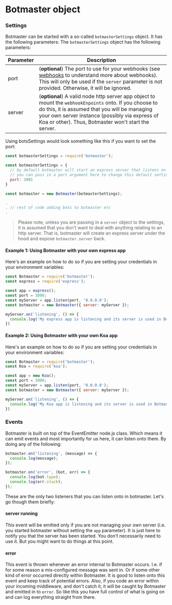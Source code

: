 # Botmaster object

### Settings

Botmaster can be started with a so-called `botmasterSettings` object. It has the following parameters:
The `botmasterSettings` object has the following parameters:

| Parameter | Description
|--- |---
| port  | (__optional__) The port to use for your webhooks (see [webhooks](/getting-started/webhooks.md) to understand more about webhooks). This will only be used if the `server` parameter is not provided. Otherwise, it will be ignored.
| server  | (__optional__) A valid node http server app object to mount the `webhookEnpoints` onto. If you choose to do this, it is assumed that you will be managing your own server instance (possibly via express of Koa or other). Thus, Botmaster won't start the server.

Using botsSettings would look something like this if you want to set the port:

```js
const botmasterSettings = require('botmaster');

const botmasterSettings = {
  // by default botmaster will start an express server that listens on port 3000
  // you can pass in a port argument here to change this default setting:
  port: 3001
}

const botmaster = new Botmaster(botmasterSettings);

.
. // rest of code adding bots to botmaster etc
.

```

>Please note, unless you are passing in a `server` object to the settings, it is assumed that you don't want to deal with anything relating to an http server. That is, botmaster will create an express server under the hood and expose `botmaster.server` back.

#### Example 1: Using Botmaster with your own express app

Here's an example on how to do so if you are setting your credentials in your environment variables:

```js
const Botmaster = require('botmaster');
const express = require('express');

const app = express();
const port = 3000;
const myServer = app.listen(port, '0.0.0.0');
const botmaster = new Botmaster({ server: myServer });

myServer.on('listening', () => {
  console.log('My express app is listening and its server is used in Botmaster');
})
```

#### Example 2: Using Botmaster with your own Koa app

Here's an example on how to do so if you are setting your credentials in your environment variables:

```js
const Botmaster = require('botmaster');
const Koa = require('koa');

const app = new Koa();
const port = 3000;
const myServer = app.listen(port, '0.0.0.0');
const botmaster = new Botmaster({ server: myServer });

myServer.on('listening', () => {
  console.log('My Koa app is listening and its server is used in Botmaster too');
})
```

### Events

Botmaster is built on top of the EventEmitter node.js class. Which means it can emit events and most importantly for us here, it can listen onto them. By doing any of the following:

```js
botmaster.on('listening', (message) => {
  console.log(message);
});

botmaster.on('error', (bot, err) => {
  console.log(bot.type);
  console.log(err.stack);
});
```

These are the only two listeners that you can listen onto in botmaster. Let's go though them briefly:

#### server running

This event will be emitted only if you are not managing your own server (i.e. you started botmaster without setting the `app` parameter). It is just here to notify you that the server has been started. You don't necessarily need to use it. But you might want to do things at this point.

#### error

This event is thrown whenever an error internal to Botmaster occurs. I.e. if for some reason a mis-configured message was sent in. Or if some other kind of error occurred directly within Botmaster. It is good to listen onto this event and keep track of potential errors. Also, if you code an error within your incoming middleware, and don't catch it, it will be caught by Botmaster and emitted in to `error`. So like this you have full control of what is going on and can log everything straight from there.
